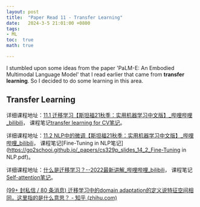 ```yaml
---
layout: post
title:  "Paper Read 11 - Transfer Learning"
date:   2024-3-5 21:01:00 +0800
tags:
- ML
toc:  true
math: true

---
```


I stumbled upon some ideas from the paper 'PaLM-E: An Embodied Multimodal Language Model' that I read earlier that came from **transfer learning**. So I decided to do some learning in this area.

## **Transfer Learning**

详细课程地址：[11.1 迁移学习【斯坦福21秋季：实用机器学习中文版】_哔哩哔哩_bilibili](https://www.bilibili.com/video/BV1SL4y1t7ZL/?spm_id_from=333.788.recommend_more_video.1&vd_source=8a1fa40e08f3ead438b9bc465bd04915)， 课程笔记[transfer learning for CV笔记](https://go2schooi.github.io/_papers/cs329p_slides_14_1_transfer_learning.pdf)。

详细课程地址：[11.2 NLP中的微调【斯坦福21秋季：实用机器学习中文版】_哔哩哔哩_bilibili](https://www.bilibili.com/video/BV1bq4y1y7tg/?spm_id_from=333.788&vd_source=8a1fa40e08f3ead438b9bc465bd04915)， 课程笔记[Fine-Tuning in NLP笔记](https://go2schooi.github.io/_papers/cs329p_slides_14_2_Fine-Tuning in NLP.pdf)。

详细课程地址：[什么是迁移学习？--2022最新讲解_哔哩哔哩_bilibili](https://www.bilibili.com/video/BV1T7411R75a/?spm_id_from=333.788&vd_source=8a1fa40e08f3ead438b9bc465bd04915)， 课程笔记[Self-attention笔记](https://go2schooi.github.io/_papers/self_v7.pdf)。



[(99+ 封私信 / 80 条消息) 迁移学习中的domain adaptation的定义说特征空间相同，这里指的是什么意思？ - 知乎 (zhihu.com)](https://www.zhihu.com/question/61666343/answer/197857924)